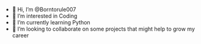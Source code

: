 - 👋 Hi, I’m @Borntorule007
- 👀 I’m interested in Coding
- 🌱 I’m currently learning Python
- 💞️ I’m looking to collaborate on some projects that might help to grow my career

<!---
Borntorule007/Borntorule007 is a ✨ special ✨ repository because its `README.md` (this file) appears on your GitHub profile.
You can click the Preview link to take a look at your changes.
--->
